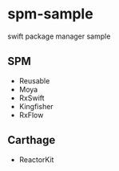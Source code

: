 # spm-sample 
swift package manager sample

## SPM 
- Reusable
- Moya
- RxSwift
- Kingfisher
- RxFlow

## Carthage 
- ReactorKit
